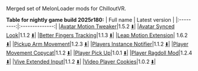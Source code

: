 Merged set of MelonLoader mods for ChilloutVR.

**Table for nightly game build 2025r180:**
| Full name | Latest version |
|:---------:|:--------------:|
|[Avatar Motion Tweaker](/ml_amt/README.md)|1.5.2 [:arrow_down:](../../releases/latest/download/r180n/AvatarMotionTweaker.dll)|
|[Avatar Synced Look](/ml_asl/README.md)|1.1.2 [:arrow_down:](../../releases/latest/download/r180n/AvatarSyncedLook.dll)|
|[Better Fingers Tracking](/ml_bft/README.md)|1.1.3 [:arrow_down:](../../releases/latest/download/r180n/BetterFingersTracking.dll)|
|[Leap Motion Extension](/ml_lme/README.md)| 1.6.2 [:arrow_down:](../../releases/latest/download/r180n/LeapMotionExtension.dll)|
|[Pickup Arm Movement](/ml_pam/README.md)|1.2.3 [:arrow_down:](../../releases/latest/download/r180n/PickupArmMovement.dll)|
|[Players Instance Notifier](/ml_pin/README.md)|1.1.2 [:arrow_down:](../../releases/latest/download/r180n/PlayersInstanceNotifier.dll)|
|[Player Movement Copycat](/ml_pmc/README.md)|1.1.2 [:arrow_down:](../../releases/latest/download/r180n/PlayerMovementCopycat.dll)|
|[Player Pick Up](/ml_ppu/README.md)|1.0.1 [:arrow_down:](../../releases/latest/download/r180n/PlayerPickUp.dll)|
|[Player Ragdoll Mod](/ml_prm/README.md)|1.2.4 [:arrow_down:](../../releases/latest/download/r180n/PlayerRagdollMod.dll)|
|[Vive Extended Input](/ml_vei/README.md)|1.1.2 [:arrow_down:](../../releases/latest/download/r180n/ViveExtendedInput.dll)|
|[Video Player Cookies](/ml_vpc/README.md)|1.0.2 [:arrow_down:](../../releases/latest/download/r180n/VideoPlayerCookies.dll)|
